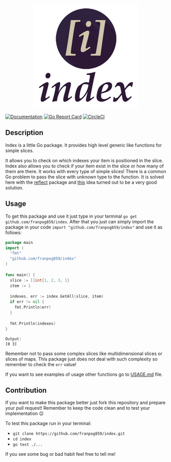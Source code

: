 <p align="center">
<img src="https://raw.githubusercontent.com/franpog859/index/master/logo_index.png">
</p>

[![Documentation](https://godoc.org/github.com/franpog859/index?status.svg)](http://godoc.org/github.com/franpog859/index)
[![Go Report Card](https://goreportcard.com/badge/github.com/franpog859/index)](https://goreportcard.com/report/github.com/franpog859/index)
[![CircleCI](https://circleci.com/gh/franpog859/index.svg?style=shield)](https://circleci.com/gh/franpog859/index)

## Description

Index is a little Go package. It provides high level generic like functions for simple slices.

It allows you to check on which indexes your item is positioned in the slice. Index also allows you to check if your item exist in the slice or how many of them are there. It works with every type of simple slices! There is a common Go problem to pass the slice with unknown type to the function. It is solved here with the [reflect](https://golang.org/pkg/reflect/) package and [this](https://stackoverflow.com/questions/12753805/type-converting-slices-of-interfaces-in-go) idea turned out to be a very good solution.

## Usage

To get this package and use it just type in your terminal `go get github.com/franpog859/index`. After that you just can simply import the package in your code `import "github.com/franpog859/index"` and use it as follows:

```go
package main
import (
  "fmt"
  "github.com/franpog859/index"
)

func main() {
  slice := []int{1, 2, 3, 1}
  item := 1
  
  indexes, err := index.GetAll(slice, item)
  if err != nil {
    fmt.Println(err)
  }
    
  fmt.Println(indexes)
}
```
```
Output:
[0 3]
```
Remember not to pass some complex slices like multidimensional slices or slices of maps. This package just does not deal with such complexity so remember to check the `err` value! 

If you want to see examples of usage other functions go to [USAGE.md](https://github.com/franpog859/index/blob/master/USAGE.md) file.
## Contribution

If you want to make this package better just fork this repository and prepare your pull request! Remember to keep the code clean and to test your implementation :wink:

To test this package run in your terminal: 
- `git clone https://github.com/franpog859/index.git`
- `cd index` 
- `go test ./...`

If you see some bug or bad habit feel free to tell me! 
